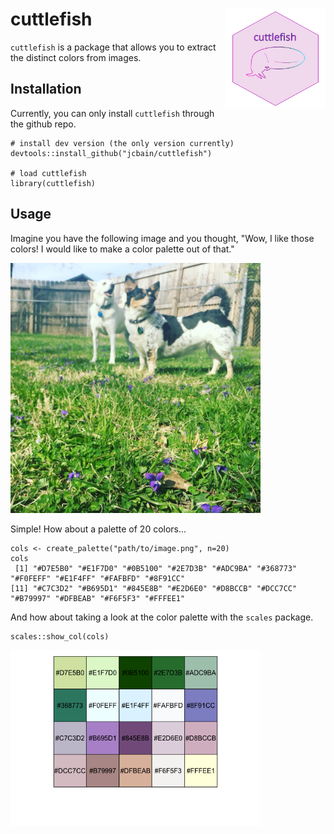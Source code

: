 # cuttlefish <img src="man/figures/cuttlefish2.png" width="160px" align="right" />

`cuttlefish` is a package that allows you to extract the distinct colors from images.

## Installation

Currently, you can only install `cuttlefish` through the github repo.

```splus
# install dev version (the only version currently)
devtools::install_github("jcbain/cuttlefish")

# load cuttlefish
library(cuttlefish)
```

## Usage

Imagine you have the following image and you thought, "Wow, I like those colors! I would like to make a color palette out of that." 

<img src="man/figures/prairie_pippa.jpg" width="400px" />

Simple! How about a palette of 20 colors...

```splus
cols <- create_palette("path/to/image.png", n=20)
cols
 [1] "#D7E5B0" "#E1F7D0" "#0B5100" "#2E7D3B" "#ADC9BA" "#368773" "#F0FEFF" "#E1F4FF" "#FAFBFD" "#8F91CC"
[11] "#C7C3D2" "#B695D1" "#845E8B" "#E2D6E0" "#D8BCCB" "#DCC7CC" "#B79997" "#DFBEAB" "#F6F5F3" "#FFFEE1"
```

And how about taking a look at the color palette with the `scales` package.

```splus
scales::show_col(cols)
```
<img src="man/figures/demo_palette.png" width="400px"/>


